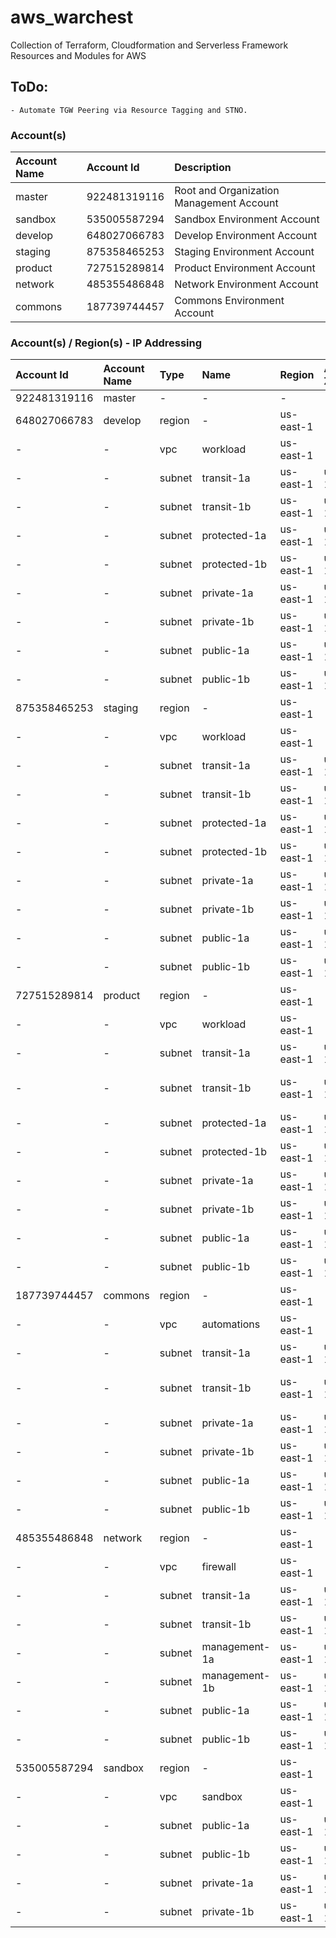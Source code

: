 # aws_warchest
Collection of Terraform, Cloudformation and Serverless Framework Resources and Modules for AWS


## ToDo:
    - Automate TGW Peering via Resource Tagging and STNO.


### Account(s)
| Account Name | Account Id   | Description                              |
| :----------- | :----------- | :--------------------------------------- |
| master       | 922481319116 | Root and Organization Management Account |
| sandbox      | 535005587294 | Sandbox Environment Account              | 
| develop      | 648027066783 | Develop Environment Account              |
| staging      | 875358465253 | Staging Environment Account              |
| product      | 727515289814 | Product Environment Account              |
| network      | 485355486848 | Network Environment Account              |
| commons      | 187739744457 | Commons Environment Account              |

### Account(s) / Region(s) - IP Addressing
| Account Id   | Account Name | Type   | Name          | Region         | Availability Zone | CIDR              | Net Mask        | Range                             | Usable                            | Hosts |
| :----------- | :----------- | :----- | :-----------  | :------------- | :---------------- | :---------------- | :-------------- | :-------------------------------- | :-------------------------------- | :---- |
| 922481319116 | master       | -      | -             | -              | -                 | -                 | -               | -                                 | -                                 | -     |
| 648027066783 | develop      | region | -             | us-east-1      | -                 | 172.16.128.0/17   | 255.255.128.0   | 172.16.128.0   - 172.16.255.255   | 172.16.128.1   - 172.16.255.254   | 32768 |
| -            | -            | vpc    | workload      | us-east-1      | -                 | 172.16.128.0/21   | 255.255.248.0   | 172.16.128.0   - 172.16.135.255   | 172.16.128.1   - 172.16.153.254   | 2048  |
| -            | -            | subnet | transit-1a    | us-east-1      | us-east-1a        | 172.16.128.0/24   | 255.255.255.0   | 172.16.128.0   - 172.16.128.255   | 172.16.128.1   - 172.16.128.254   | 256   |
| -            | -            | subnet | transit-1b    | us-east-1      | us-east-1b        | 172.16.129.0/24   | 255.255.255.0   | 172.16.129.0   - 172.16.129.255   | 172.16.129.1   - 172.16.129.254   | 256   |
| -            | -            | subnet | protected-1a  | us-east-1      | us-east-1a        | 172.16.130.0/24   | 255.255.255.0   | 172.16.130.0   - 172.16.130.255   | 172.16.130.1   - 172.16.130.254   | 256   |
| -            | -            | subnet | protected-1b  | us-east-1      | us-east-1b        | 172.16.131.0/24   | 255.255.255.0   | 172.16.131.0   - 172.16.131.255   | 172.16.131.1   - 172.16.131.254   | 256   |
| -            | -            | subnet | private-1a    | us-east-1      | us-east-1a        | 172.16.132.0/24   | 255.255.255.0   | 172.16.132.0   - 172.16.132.255   | 172.16.132.1   - 172.16.132.254   | 256   |
| -            | -            | subnet | private-1b    | us-east-1      | us-east-1b        | 172.16.133.0/24   | 255.255.255.0   | 172.16.133.0   - 172.16.133.255   | 172.16.133.1   - 172.16.133.254   | 256   |
| -            | -            | subnet | public-1a     | us-east-1      | us-east-1a        | 172.16.134.0/24   | 255.255.255.0   | 172.16.134.0   - 172.16.134.255   | 172.16.134.1   - 172.16.134.254   | 256   |
| -            | -            | subnet | public-1b     | us-east-1      | us-east-1b        | 172.16.135.0/24   | 255.255.255.0   | 172.16.135.0   - 172.16.135.255   | 172.16.135.1   - 172.16.135.254   | 256   |
| 875358465253 | staging      | region | -             | us-east-1      | -                 | 172.16.128.0/17   | 255.255.128.0   | 172.16.128.0   - 172.16.255.255   | 172.16.128.1   - 172.16.255.254   | 32768 |
| -            | -            | vpc    | workload      | us-east-1      | -                 | 172.16.136.0/21   | 255.255.248.0   | 172.16.136.0   - 172.16.143.255   | 172.16.136.1   - 172.16.143.254   | 2048  |
| -            | -            | subnet | transit-1a    | us-east-1      | us-east-1a        | 172.16.136.0/24   | 255.255.255.0   | 172.16.136.0   - 172.16.136.255   | 172.16.136.1   - 172.16.136.254   | 256   |
| -            | -            | subnet | transit-1b    | us-east-1      | us-east-1b        | 172.16.137.0/24   | 255.255.255.0   | 172.16.137.0   - 172.16.137.255   | 172.16.137.1   - 172.16.137.254   | 256   |
| -            | -            | subnet | protected-1a  | us-east-1      | us-east-1a        | 172.16.138.0/24   | 255.255.255.0   | 172.16.138.0   - 172.16.138.255   | 172.16.138.1   - 172.16.138.254   | 256   |
| -            | -            | subnet | protected-1b  | us-east-1      | us-east-1b        | 172.16.139.0/24   | 255.255.255.0   | 172.16.139.0   - 172.16.139.255   | 172.16.139.1   - 172.16.139.254   | 256   |
| -            | -            | subnet | private-1a    | us-east-1      | us-east-1a        | 172.16.140.0/24   | 255.255.255.0   | 172.16.140.0   - 172.16.140.255   | 172.16.140.1   - 172.16.140.254   | 256   |
| -            | -            | subnet | private-1b    | us-east-1      | us-east-1b        | 172.16.141.0/24   | 255.255.255.0   | 172.16.141.0   - 172.16.141.255   | 172.16.141.1   - 172.16.141.254   | 256   |
| -            | -            | subnet | public-1a     | us-east-1      | us-east-1a        | 172.16.142.0/24   | 255.255.255.0   | 172.16.142.0   - 172.16.142.255   | 172.16.142.1   - 172.16.142.254   | 256   |
| -            | -            | subnet | public-1b     | us-east-1      | us-east-1b        | 172.16.143.0/24   | 255.255.255.0   | 172.16.143.0   - 172.16.143.255   | 172.16.143.1   - 172.16.143.254   | 256   |
| 727515289814 | product      | region | -             | us-east-1      | -                 | 172.16.128.0/17   | 255.255.128.0   | 172.16.128.0   - 172.16.255.255   | 172.16.128.1   - 172.16.255.254   | 32768 |
| -            | -            | vpc    | workload      | us-east-1      | -                 | 172.16.144.0/21   | 255.255.192.0   | 172.16.192.0   - 172.16.255.255   | 172.16.192.1   - 172.16.255.254   | 16384 |
| -            | -            | subnet | transit-1a    | us-east-1      | us-east-1a        | 172.16.144.0/24   | 255.255.255.0   | 172.16.192.0   - 172.16.192.63    | 172.16.192.1   - 172.16.192.62    | 62    |
| -            | -            | subnet | transit-1b    | us-east-1      | us-east-1b        | 172.16.145.0/24   | 255.255.255.0   | 172.16.192.64  - 172.16.192.127   | 172.16.192.65  - 172.16.192.126   | 62    |
| -            | -            | subnet | protected-1a  | us-east-1      | us-east-1a        | 172.16.146.0/24   | 255.255.254.0   | 172.16.194.0   - 172.16.195.255   | 172.16.194.1   - 172.16.195.254   | 510   |
| -            | -            | subnet | protected-1b  | us-east-1      | us-east-1b        | 172.16.147.0/24   | 255.255.254.0   | 172.16.196.0   - 172.16.197.255   | 172.16.196.1   - 172.16.197.254   | 510   |
| -            | -            | subnet | private-1a    | us-east-1      | us-east-1a        | 172.16.148.0/24   | 255.255.240.0   | 172.16.208.0   - 172.16.223.255   | 172.16.208.1   - 172.16.223.254   | 4000  |
| -            | -            | subnet | private-1b    | us-east-1      | us-east-1b        | 172.16.149.0/24   | 255.255.240.0   | 172.16.224.0   - 172.16.239.255   | 172.16.224.1   - 172.16.239.254   | 4000  |
| -            | -            | subnet | public-1a     | us-east-1      | us-east-1a        | 172.16.150.0/24   | 255.255.254.0   | 172.16.200.0   - 172.16.201.255   | 172.16.200.1   - 172.16.201.254   | 510   |
| -            | -            | subnet | public-1b     | us-east-1      | us-east-1b        | 172.16.151.0/24   | 255.255.254.0   | 172.16.200.0   - 172.16.203.255   | 172.16.202.1   - 172.16.203.254   | 510   |
| 187739744457 | commons      | region | -             | us-east-1      | -                 | 172.16.128.0/17   | 255.255.128.0   | 172.16.128.0   - 172.16.255.255   | 172.16.128.1   - 172.16.255.254   | 32768 |
| -            | -            | vpc    | automations   | us-east-1      | -                 | 172.16.152.0/21   | 255.255.224.0   | 172.16.160.0   - 172.16.191.255   | 172.16.160.1   - 172.16.191.254   | 8190  |
| -            | -            | subnet | transit-1a    | us-east-1      | us-east-1a        | 172.16.152.0/24   | 255.255.255.0   | 172.16.160.0   - 172.16.160.31    | 172.16.160.1   - 172.16.160.30    | 30    |
| -            | -            | subnet | transit-1b    | us-east-1      | us-east-1b        | 172.16.153.0/24   | 255.255.255.0   | 172.16.160.32  - 172.16.160.63    | 172.16.160.33  - 172.16.160.62    | 30    |
| -            | -            | subnet | private-1a    | us-east-1      | us-east-1a        | 172.16.154.0/21   | 255.255.248.0   | 172.16.168.0   - 172.16.175.255   | 172.16.168.1   - 172.16.175.254   | 2000  |
| -            | -            | subnet | private-1b    | us-east-1      | us-east-1b        | 172.16.155.0/21   | 255.255.248.0   | 172.16.176.0   - 172.16.183.255   | 172.16.176.1   - 172.16.183.254   | 2000  |
| -            | -            | subnet | public-1a     | us-east-1      | us-east-1a        | 172.16.156.0/24   | 255.255.255.0   | 172.16.161.0   - 172.16.161.255   | 172.16.161.1   - 172.16.161.254   | 254   |
| -            | -            | subnet | public-1b     | us-east-1      | us-east-1b        | 172.16.157.0/24   | 255.255.255.0   | 172.16.162.0   - 172.16.162.255   | 172.16.162.1   - 172.16.162.254   | 254   |
| 485355486848 | network      | region | -             | us-east-1      | -                 | 172.16.128.0/17   | 255.255.128.0   | 172.16.128.0   - 172.16.255.255   | 172.16.128.1   - 172.16.255.254   | 32768 |
| -            | -            | vpc    | firewall      | us-east-1      | -                 | 172.16.158.0/21   | 255.255.248.0   | 172.16.144.0   - 172.16.151.256   | 172.16.144.1   - 172.16.151.254   | 2048  |
| -            | -            | subnet | transit-1a    | us-east-1      | us-east-1a        | 172.16.158.0/24   | 255.255.255.0   | 172.16.144.0   - 172.16.144.255   | 172.16.144.1   - 172.16.144.254   | 256   |
| -            | -            | subnet | transit-1b    | us-east-1      | us-east-1b        | 172.16.159.0/24   | 255.255.255.0   | 172.16.145.0   - 172.16.145.255   | 172.16.145.1   - 172.16.145.254   | 256   |
| -            | -            | subnet | management-1a | us-east-1      | us-east-1a        | 172.16.160.0/24   | 255.255.255.0   | 172.16.146.0   - 172.16.146.255   | 172.16.146.1   - 172.16.146.254   | 256   |
| -            | -            | subnet | management-1b | us-east-1      | us-east-1b        | 172.16.161.0/24   | 255.255.255.0   | 172.16.147.0   - 172.16.147.255   | 172.16.147.1   - 172.16.147.254   | 256   |
| -            | -            | subnet | public-1a     | us-east-1      | us-east-1a        | 172.16.162.0/24   | 255.255.255.0   | 172.16.148.0   - 172.16.148.255   | 172.16.148.1   - 172.16.148.254   | 256   |
| -            | -            | subnet | public-1b     | us-east-1      | us-east-1b        | 172.16.163.0/24   | 255.255.255.0   | 172.16.149.1   - 172.16.149.255   | 172.16.149.1   - 172.16.149.254   | 256   |
| 535005587294 | sandbox      | region | -             | us-east-1      | -                 | 172.16.128.0/17   | 255.255.128.0   | 172.16.128.0   - 172.16.255.255   | 172.16.128.1   - 172.16.255.254   | 32768 |
| -            | -            | vpc    | sandbox       | us-east-1      | -                 | 172.16.164.0/21   | 255.255.248.0   | 172.16.150.0   - 172.16.151.256   | 172.16.144.1   - 172.16.151.254   | 2048  |
| -            | -            | subnet | public-1a     | us-east-1      | us-east-1a        | 172.16.164.0/24   | 255.255.255.0   | 172.16.151.0   - 172.16.144.255   | 172.16.144.1   - 172.16.144.254   | 256   |
| -            | -            | subnet | public-1b     | us-east-1      | us-east-1b        | 172.16.165.0/24   | 255.255.255.0   | 172.16.152.0   - 172.16.145.255   | 172.16.145.1   - 172.16.145.254   | 256   |
| -            | -            | subnet | private-1a    | us-east-1      | us-east-1a        | 172.16.166.0/24   | 255.255.255.0   | 172.16.153.0   - 172.16.146.255   | 172.16.146.1   - 172.16.146.254   | 256   |
| -            | -            | subnet | private-1b    | us-east-1      | us-east-1b        | 172.16.167.0/24   | 255.255.255.0   | 172.16.154.0   - 172.16.147.255   | 172.16.147.1   - 172.16.147.254   | 256   |
